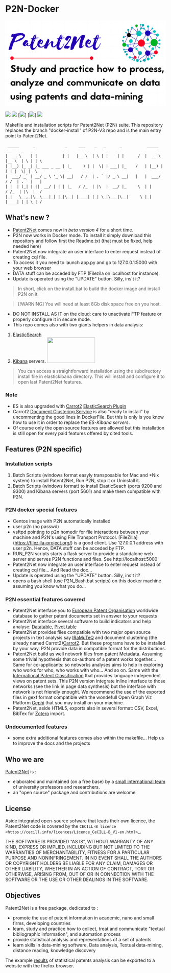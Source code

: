 # P2N-Docker
[<img src="LogoP2N.png">](https://p2n-v3.readthedocs.io/en/latest/welcome.html)

[<img src="https://img.shields.io/badge/Python-3.6-green.svg">](https://github.com/Patent2net/P2N-v3/tree/master)
[<img src="https://img.shields.io/github/languages/code-size/patent2net/P2N-V3?style=plastic">](https://github.com/Patent2net/P2N-v3/tree/master)
[<img src="https://img.shields.io/github/stars/Patent2net/P2N-v3?label=Github%20stars">]
[<img src="https://img.shields.io/github/issues/Patent2net/P2N-v3">]
[<img src="https://readthedocs.org/projects/p2n-v3/badge/?version=latest">](https://p2n-v3.readthedocs.io/en/latest/?badge=latest)

 Makefile and installation scripts for Patent2Net (P2N) suite. This repository replaces the branch "docker-install" of P2N-V3 repo and is the main entry point to Patent2Net.

     _____      _             _     ___    _   _      _           _____   ___    _   _ 
    |  __ \    | |           | |   |__ \  | \ | |    | |      /  |  __ \ |__ \  | \ | | \
    | |__) |_ _| |_ ___ _ __ | |_     ) | |  \| | ___| |_    /   | |__) |   ) | |  \| |  \
    |  ___/ _` | __/ _ \ '_ \| __|   / /  | . ` |/ _ \ __|   |   |  ___/   / /  | . ` |   |
    | |  | (_| | ||  __/ | | | |_   / /_  | |\  |  __/ |_     \  | |      / /_  | |\  |  /
    |_|   \__,_|\__\___|_| |_|\__| |____| |_| \_|\___|\__|     \ |_|     |____| |_| \_| /       


What's new ?
-------------
* [Patent2Net](https://github.com/Patent2net/P2N-v3) comes now in *beta version 4* for a short time.
* P2N now works in Docker mode. To install it simply download this repository and follow first the Readme.txt (that must be fixed, help needed here) 
 * Patent2Net now integrate an user interface to enter request instead of creating cql file.
 * To access it you need to launch app.py and go to 127.0.0.1:5000 with your web browser
 * DATA stuff can be acceded by FTP (Filezila on localhost for instance).
 * Update is operated using the "UPDATE" button. Silly, ins't it?

> In short,  click on the install.bat to build the docker image and install P2N on it.

>[!WARNING] You will need at least 8Gb disk space free on you host. 

* DO NOT INSTALL AS IT on the cloud: care to unactivate FTP feature or properly configure it in secure mode.
* This repo comes also with two giants helpers in data analysis: 
 1. [ElasticSearch](https://www.elastic.co/) 
 2. [Kibana](https://www.elastic.co/fr/kibana) servers. 
 [<img src="https://images.contentstack.io/v3/assets/bltefdd0b53724fa2ce/blt280217a63b82a734/5bbdaacf63ed239936a7dd56/elastic-logo.svg"  width="150" height="80">](https://www.elastic.co/)
 
 > You can access a straightforward installation using the subdirectory install file in elastickibana directory. This will install and configure it to open last Patent2Net features.
 
### Note 
 * ES is also upgraded with [Carrot2](https://github.com/carrot2/carrot2) [ElasticSearch Plugin](https://github.com/carrot2/elasticsearch-carrot2)
 * Carrot2 [Document Clustering Service](https://carrot2.github.io/release/4.0.4/doc/rest-api-basics/) is also "ready to install" by uncommenting the good lines in DockerFile. But this is only is you know how to use it in order to replace the _ES-Kibana servers_.
 * Of course only the open source features are allowed but this installation is still open for every paid features offered by cited tools.

Features (P2N specific)
-----------------------
### Installation scripts
1. Batch Scripts (windows format easyly transposable for Mac and *Nix system) to install Patent2Net, Run P2N, stop it or Uninstall it.
2. Batch Scripts (windows format) to install ElasticSeach (ports 9200 and 9300) and Kibana servers (port 5601) and make them compatible with P2N.

### P2N docker special features
* Centos image with P2N automatically installed
* user p2n (no passwd)
* vsftpd pointing to p2n homedir for file interactions between your machine and P2N's using File Transport Protocol. [FileZilla] (https://filezilla-project.org/) is a good client. Use 127.0.0.1 address with user p2n. Hence, DATA stuff can be acceded by FTP.
* RUN_P2N scripts starts a flask server to provide a standalone web server and serves P2N functions and files. See http://localhost:5000
* Patent2Net now integrate an user interface to enter request instead of creating cql file... And Read the doc...
* Update is operated using the "UPDATE" button. Silly, ins't it?
* opens a bash shell (use P2N_Bash.bat scripts) on this docker machine assuming you know what you do...

### P2N essential features covered
* Patent2Net interface you to [European Patent Organisation](https://www.epo.org/) worldwide database to gather patent documents set in answer to your requests 
* Patent2Net interface several software to build indicators and help analyse: [Datatable](https://datatables.net/), [Pivot table](https://pivottable.js.org/examples/)
* Patent2Net provides files compatible with two major open source projects in text analysis say [IRaMuTeQ](http://iramuteq.org/) and document clustering (the already named Carrot2)[Carrot2](https://github.com/carrot2/carrot2). But these programs have to be installed by your way. P2N provide data in compatible format for the distributions.
* Patent2Net build as well network files from patent Metadata. Assuming some trivial hypothesis that co-authors of a patent works together... Same for co-applicants: so networks analyses aims to help in exploring who works for who, who works with who... And so on. Same with the  [International Patent Classification](https://www.wipo.int/classifications/ipc/en/) that provides language independent views on patent sets. This P2N version integrate inline interface to those networks (see the link in page data synthesis) but the interface with network is not friendly enought. We recommend the use of the exported files in gexf format compatible with the wondefull Open Graph Viz Platform [Gephi](https://gephi.org/) that you may install on your machine.
* Patent2Net, aside HTML5, exports also in several format: CSV, Excel, BibTex for [Zotero](https://www.zotero.org/) import.
### Undocumented features
* some extra additional features comes also within the makefile... Help us to improve the docs and the projects

Who we are
----------
[Patent2Net](http://patent2netv2.vlab4u.info/dokuwiki/doku.php?id=page) is :
* elaborated and maintained (on a free base) by a [small international team](http://patent2netv2.vlab4u.info/dokuwiki/doku.php?id=about_p2n:community;) of university professors and researchers.  
* an "open source" package and contributions are welcome


License
-------
Aside integrated open-source sofware that leads their own licence, the Patent2Net code is covered by the `CECILL-B licence <https://cecill.info/licences/Licence_CeCILL-B_V1-en.html>`_. 

THE SOFTWARE IS PROVIDED “AS IS”, WITHOUT WARRANTY OF ANY KIND, EXPRESS OR IMPLIED, INCLUDING BUT NOT LIMITED TO THE WARRANTIES OF MERCHANTABILITY, FITNESS FOR A PARTICULAR PURPOSE AND NONINFRINGEMENT. IN NO EVENT SHALL THE AUTHORS OR COPYRIGHT HOLDERS BE LIABLE FOR ANY CLAIM, DAMAGES OR OTHER LIABILITY, WHETHER IN AN ACTION OF CONTRACT, TORT OR OTHERWISE, ARISING FROM, OUT OF OR IN CONNECTION WITH THE SOFTWARE OR THE USE OR OTHER DEALINGS IN THE SOFTWARE.

Objectives
----------
Patent2Net is a free package, dedicated to :
* promote the use of patent information in academic, nano and small firms, developing countries
* learn, study and practice how to collect, treat and communicate "textual bibliographic information", and automation process
* provide statistical analysis and representations of a set of patents
* learn skills in data-mining software, Data analysis, Textual data-mining, distance reading, knowledge discovery

The example [results](http://patent2netv2.vlab4u.info/) of statistical patents analysis can be exported to a website with the firefox browser.


